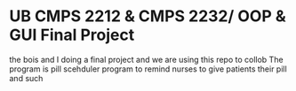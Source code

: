 # UB CMPS 2212 & CMPS 2232/ OOP & GUI Final Project
the bois and I doing  a final project and we are using this repo to collob
The program is pill scehduler program to remind nurses to give patients their pill and such
